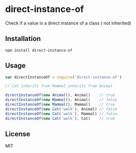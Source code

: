 # direct-instance-of
Check if a value is a direct instance of a class ( not inherited)

## Installation

```
npm install direct-instance-of
```

## Usage

```js
var directInstanceOf = require('direct-instance-of')

// Cat inherits from Mammal inherits from Animal

directInstanceOf(new Animal(), Animal)    // true
directInstanceOf(new Mammal(), Animal)    // false
directInstanceOf(new Mammal(), Mammal)    // true
directInstanceOf(new Cat('walk'), Animal) // false
directInstanceOf(new Cat('walk'), Mammal) // false
directInstanceOf(new Cat('walk'), Cat)    // true
```

## License
MIT
